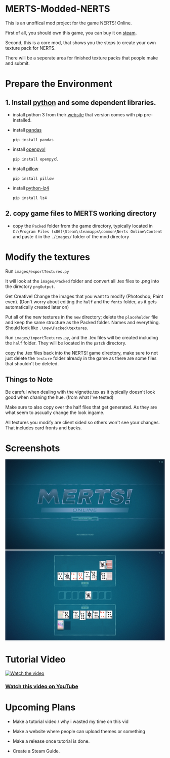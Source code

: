 # MERTS-Modded-NERTS

This is an unoffical mod project for the game NERTS! Online.

First of all, you should own this game, you can buy it on [steam](https://store.steampowered.com/app/1131190/NERTS_Online/).

Second, this is a core mod, that shows you the steps to create your own texture pack for NERTS.

There will be a seperate area for finished texture packs that people make and submit.

# Prepare the Environment
## 1. Install [python](https://www.python.org/) and some dependent libraries.

* install python 3 from their [website](https://www.python.org/downloads/) that version comes with pip pre-installed.

* install [pandas](https://pandas.pydata.org/)
  ```
  pip install pandas
  ```
* install [openpyxl](https://openpyxl.readthedocs.io/en/stable/)
  ```
  pip install openpyxl
  ```
* install [pillow](https://python-pillow.org/)
  ```
  pip install pillow
  ```
* install [python-lz4](https://github.com/python-lz4/python-lz4)
  ```
  pip install lz4
  ```
  
## 2. copy game files to MERTS working directory

* copy the ``Packed`` folder from the game directory, typically located in ``C:\Program Files (x86)\Steam\steamapps\common\Nerts Online\Content`` and paste it in the  ``./images/`` folder of the mod directory

# Modify the textures
Run ``images/exportTextures.py`` 

It will look at the ``images/Packed`` folder and convert all .tex files to .png into the directory ``pngOutput``.

Get Creative! Change the images that you want to modify (Photoshop; Paint even). (Don't worry about editing the ``half`` and the ``fonts`` folder, as it gets automatically created later on)

Put all of the new textures in the ``new`` directory; delete the ``placeholder`` file and keep the same structure as the Packed folder. Names and everything. Should look like ``.\new\Packed\textures``.

Run ``images/importTextures.py``, and the .tex files will be created including the ``half`` folder. They will be located in the ``patch`` directory.

copy the .tex files back into the NERTS! game directory, make sure to not just delete the ``texture`` folder already in the game as there are some files that shouldn't be deleted.

## Things to Note

Be careful when dealing with the vignette.tex as it typically doesn't look good when chaning the hue. (from what I've tested)

Make sure to also copy over the half files that get generated. As they are what seem to ascually change the look ingame.

All textures you modify are client sided so others won't see your changes. That includes card fronts and backs.

# Screenshots
![](screenshots/screenshot_1.jpg)
![](screenshots/screenshot_2.jpg)

# Tutorial Video
[![Watch the video](https://img.youtube.com/vi/RB0NOGFpYuw/maxresdefault.jpg)](https://youtu.be/RB0NOGFpYuw)

### [Watch this video on YouTube](https://youtu.be/RB0NOGFpYuw)

# Upcoming Plans

* Make a tutorial video / why i wasted my time on this vid

* Make a website where people can upload themes or something

* Make a release once tutorial is done.

* Create a Steam Guide.
